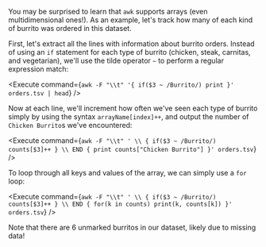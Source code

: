 <script>
import Alert from "components/Alert.svelte";
import Link from "components/Link.svelte";
import Execute from "components/Execute.svelte";
</script>

You may be surprised to learn that `awk` supports arrays (even multidimensional ones!). As an example, let's track how many of each kind of burrito was ordered in this dataset.

First, let's extract all the lines with information about burrito orders. Instead of using an `if` statement for each type of burrito (chicken, steak, carnitas, and vegetarian), we'll use the tilde operator `~` to perform a regular expression match:

<Execute command={`awk -F "\\t" '{ if($3 ~ /Burrito/) print }' orders.tsv | head`} />

Now at each line, we'll increment how often we've seen each type of burrito simply by using the syntax `arrayName[index]++`, and output the number of `Chicken Burrito`s we've encountered:

<Execute command={`awk -F "\\t" ' \\ { if($3 ~ /Burrito/) counts[$3]++ } \\ END { print counts["Chicken Burrito"] }' orders.tsv`} />

To loop through all keys and values of the array, we can simply use a `for` loop:

<Execute command={`awk -F "\\t" ' \\ { if($3 ~ /Burrito/) counts[$3]++ } \\ END { for(k in counts) print(k, counts[k]) }' orders.tsv`} />

Note that there are 6 unmarked burritos in our dataset, likely due to missing data!
